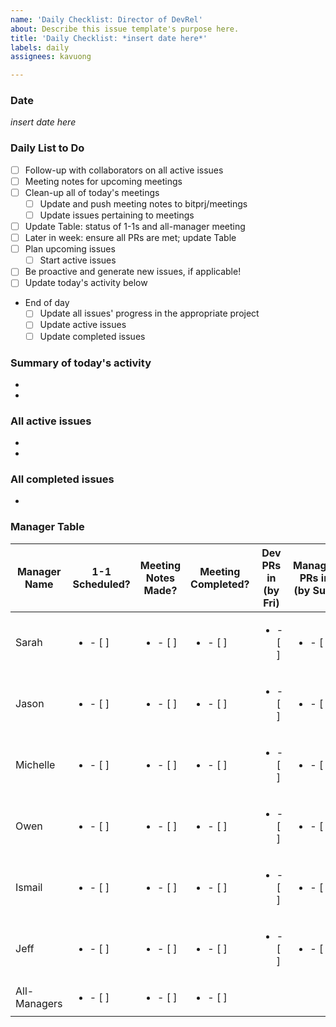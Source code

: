 ```yaml
---
name: 'Daily Checklist: Director of DevRel'
about: Describe this issue template's purpose here.
title: 'Daily Checklist: *insert date here*'
labels: daily
assignees: kavuong

---
```


### Date
*insert date here*

### Daily List to Do
- [ ] Follow-up with collaborators on all active issues
- [ ] Meeting notes for upcoming meetings
- [ ] Clean-up all of today's meetings
  - [ ] Update and push meeting notes to bitprj/meetings
  - [ ] Update issues pertaining to meetings
- [ ] Update Table: status of 1-1s and all-manager meeting 
- [ ] Later in week: ensure all PRs are met; update Table
- [ ] Plan upcoming issues
  - [ ] Start active issues 
- [ ] Be proactive and generate new issues, if applicable!
- [ ] Update today's activity below

* End of day
  - [ ] Update all issues' progress in the appropriate project
  - [ ] Update active issues
  - [ ] Update completed issues

### Summary of today's activity

*
*

### All active issues 
* 
* 
### All completed issues
* 

### Manager Table
Manager Name  | 1-1 Scheduled? | Meeting Notes Made? | Meeting Completed? | Dev PRs in (by Fri) | Manager PRs in (by Sun) | One dev -> manager PR audited
------|-------------|----------|------|-|-|-
Sarah | <ul><li>- [ ] </li></ul> | <ul><li>- [ ] </li></ul>  | <ul><li>- [ ] </li></ul> | <ul><li>- [ ] </li></ul> | <ul><li>- [ ] </li></ul> | <ul><li>- [ ] </li></ul>
Jason | <ul><li>- [ ] </li></ul> | <ul><li>- [ ] </li></ul>  | <ul><li>- [ ] </li></ul> | <ul><li>- [ ] </li></ul> | <ul><li>- [ ] </li></ul> | <ul><li>- [ ] </li></ul>
Michelle | <ul><li>- [ ] </li></ul> | <ul><li>- [ ] </li></ul>  | <ul><li>- [ ] </li></ul> | <ul><li>- [ ] </li></ul> | <ul><li>- [ ] </li></ul> | <ul><li>- [ ] </li></ul>
Owen | <ul><li>- [ ] </li></ul> | <ul><li>- [ ] </li></ul>  | <ul><li>- [ ] </li></ul> | <ul><li>- [ ] </li></ul> | <ul><li>- [ ] </li></ul> | <ul><li>- [ ] </li></ul>
Ismail | <ul><li>- [ ] </li></ul> | <ul><li>- [ ] </li></ul>  | <ul><li>- [ ] </li></ul> | <ul><li>- [ ] </li></ul> | <ul><li>- [ ] </li></ul> | <ul><li>- [ ] </li></ul>
Jeff | <ul><li>- [ ] </li></ul> | <ul><li>- [ ] </li></ul>  | <ul><li>- [ ] </li></ul> | <ul><li>- [ ] </li></ul> | <ul><li>- [ ] </li></ul> | <ul><li>- [ ] </li></ul>
All-Managers | <ul><li>- [ ] </li></ul> | <ul><li>- [ ] </li></ul>  | <ul><li>- [ ] </li></ul> |  |  |
